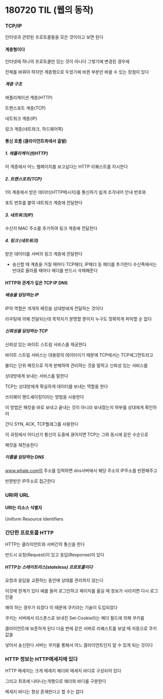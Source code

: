 # 180720 TIL (웹의 동작)

### TCP/IP

인터넷과 관련된 프로토콜들을 모은 것이라고 보면 된다

#### 계층형이다

인터넷에 하나의 프로토콜만 있는 것이 아니다 그렇기에 변경된 경우에

전체를 바꿔야 하지만 계층형으로 두었기에 바뀐 부분만 바꿀 수 있는 장점이 있다

##### 계층 구조

애플리케이션 계층(HTTP)

트랜스포트 계층(TCP)

네트워크 계층(IP)

링크 계층(네트워크, 하드웨어쪽)



#### 통신 흐름 (클라이언트측에서 출발)

##### 1. 애플리케이션(HTTP)

이 계층에서 어느 웹페이지를 보고싶다는 HTTP 리퀘스트를 지시한다 

##### 2. 트랜스포트(TCP)

1의 계층에서 받은 데이터(HTTP메시지)를 통신하기 쉽게 조각내어 안내 번호와

포트 번호를 붙여 네트워크 계층에 전달한다

##### 3. 네트워크(IP)

수신지 MAC 주소를 추가하여 링크 계층에 전달한다

##### 4. 링크 (네트워크)

받은 데이터를 서버의 링크 계층에 전달한다



- 송신할 때 계층을 거칠 때마다 TCP헤더, IP헤더 등 헤더를 추가한다
  수신쪽에서는 반대로 올라올 때마다 헤더를 반드시 삭제해준다



#### HTTP와 관계가 깊은 TCP IP DNS

##### 배송을 담당하는 IP

IP의 역할은 개개의 패킷을 상대방에게 전달하는 것이다

라우팅에 의해 전달되는데 목적지가 분명할 뿐이지 누구도 정확하게 파악할 순 없다

##### 신뢰성을 담당하는 TCP

신뢰성 있는 바이트 스트림 서비스를 제공한다

바이트 스트림 서비스는 대용량의 데이터이기 때문에 TCP에서는 TCP세그먼트라고

불리는 단위 패킷으로 작게 분해하여 관리하는 것을 말하고 신뢰성 있는 서비스를

상대방에게 보내는 서비스를 말한다

TCP는 상대방에게 확실하게 데이터를 보내는 역할을 한다

쓰리웨이 핸드셰이킹이라는 방법을 사용한다

이 방법은 패킷을 바로 보내고 끝내는 것이 아니라 보내졌는지 여부를 상대에게 확인하러

간다 SYN, ACK, TCP플래그를 사용한다

이 과정에서 어디선가 통신이 도중에 끊어지면 TCP는 그와 동시에 같은 수순으로

패킷을 재전송한다

##### 이름을 담당하는 DNS

www.whale.com의 주소를 입력하면 dns서버에서 해당 주소의 IP주소를 반환해주고

반환받은 IP주소로 접근한다



### URI와 URL

#### URI는 리소스 식별자

Uniform Resource Identifiers



### 간단한 프로토콜 HTTP

HTTP는 클라이언트와 서버간의 통신을 한다

반드시 요청(Request)이 있고 응답(Response)이 있다

##### HTTP는 스테이트리스(stateless) 프로토콜이다

요청과 응답을 교환하는 동안에 상태를 관리하지 않는다

이것에 한계가 있다 예를 들어 로그인하고 페이지를 옮길 때 정보가 사라지면 다시 로그인을

해야 하는 경우가 되겠다 이 때문에 쿠키라는 기술이 도입되었다

쿠키는 서버에서 리스폰스로 보내진 Set-Cookie라는 헤더 필드에 의해 쿠키를

클라이언트에 보존하게 된다 다음 번에 같은 서버로 리퀘스트를 보낼 때 자동으로 쿠키 값을

넣어서 송신한다 서버는 쿠키를 통해서 어느 클라이언트인지 알 수 있게 되는 것이다



### HTTP 정보는 HTTP메세지에 있다

HTTP 메세지는 크게 메세지 헤더와 메세지 바디로 구성되어 있다

그리고 최초에 나타나는개행으로 헤더와 바디를 구분한다

메세지 바디는 항상 존재한다고 할 수는 없다
